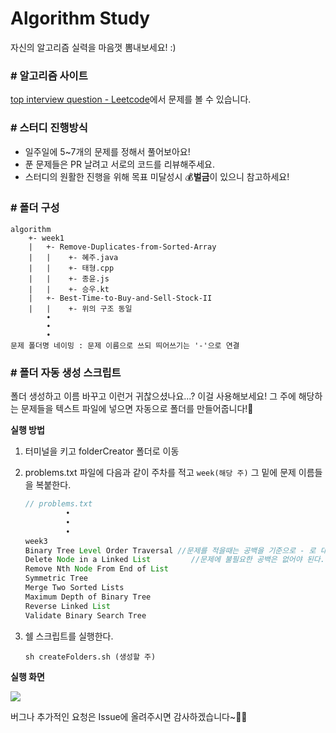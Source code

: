 # Algorithm Study
자신의 알고리즘 실력을 마음껏 뽐내보세요! :)

### # 알고리즘 사이트
[top interview question - Leetcode](https://leetcode.com/explore/interview/card/top-interview-questions-easy/)에서 문제를 볼 수 있습니다.

### # 스터디 진행방식

* 일주일에 5~7개의 문제를 정해서 풀어보아요!
* 푼 문제들은 PR 날려고 서로의 코드를 리뷰해주세요.
* 스터디의 원활한 진행을 위해 목표 미달성시 💰**벌금**이 있으니 참고하세요!

### # 폴더 구성
```
algorithm 
    +- week1
    |   +- Remove-Duplicates-from-Sorted-Array
    |   |    +- 혜주.java
    |   |    +- 태형.cpp
    |   |    +- 종윤.js
    |   |    +- 승우.kt
    |   +- Best-Time-to-Buy-and-Sell-Stock-II
    |   |    +- 위의 구조 동일
        •
        •   
        •
문제 폴더명 네이밍 : 문제 이름으로 쓰되 띄어쓰기는 '-'으로 연결
```

### # 폴더 자동 생성 스크립트

폴더 생성하고 이름 바꾸고 이런거 귀찮으셨나요...?
이걸 사용해보세요!
그 주에 해당하는 문제들을 텍스트 파일에 넣으면 자동으로 폴더를 만들어줍니다!🤗

**실행 방법**

1. 터미널을 키고 folderCreator 폴더로 이동

2. problems.txt 파일에 다음과 같이 주차를 적고 `week(해당 주)` 그 밑에 문제 이름들을 복붙한다.

   ```java
   // problems.txt
   			•
   			•
   			•
   week3
   Binary Tree Level Order Traversal //문제를 적을때는 공백을 기준으로 - 로 대치하기 때문에
   Delete Node in a Linked List			//문제에 불필요한 공백은 없어야 된다.
   Remove Nth Node From End of List
   Symmetric Tree
   Merge Two Sorted Lists
   Maximum Depth of Binary Tree
   Reverse Linked List
   Validate Binary Search Tree
   ```

3. 쉘 스크립트를 실행한다.

   ```shell
   sh createFolders.sh (생성할 주)
   ```

**실행 화면**

<img src="folderCreator/createFolders.gif" />

버그나 추가적인 요청은 Issue에 올려주시면 감사하겠습니다~🙌🏻

